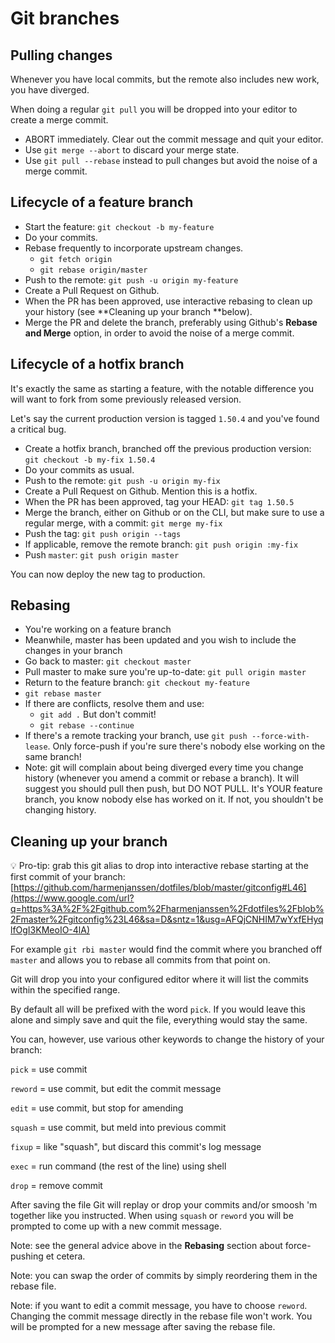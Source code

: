 # Git branches

## Pulling changes

Whenever you have local commits, but the remote also includes new work, you have diverged.

When doing a regular `git pull` you will be dropped into your editor to create a merge commit. 

- ABORT immediately. Clear out the commit message and quit your editor. 
- Use `git merge --abort` to discard your merge state.
- Use `git pull --rebase` instead to pull changes but avoid the noise of a merge commit.

## Lifecycle of a feature branch

- Start the feature: `git checkout -b my-feature`
- Do your commits.
- Rebase frequently to incorporate upstream changes.
  - `git fetch origin`
  - `git rebase origin/master`
- Push to the remote: `git push -u origin my-feature`
- Create a Pull Request on Github.
- When the PR has been approved, use interactive rebasing to clean up your history (see **Cleaning up your branch **below).
- Merge the PR and delete the branch, preferably using Github's **Rebase and Merge** option, in order to avoid the noise of a merge commit.

## Lifecycle of a hotfix branch

It's exactly the same as starting a feature, with the notable difference you will want to fork from some previously released version.

Let's say the current production version is tagged `1.50.4` and you've found a critical bug. 

- Create a hotfix branch, branched off the previous production version: `git checkout -b my-fix 1.50.4`
- Do your commits as usual.
- Push to the remote: `git push -u origin my-fix`
- Create a Pull Request on Github. Mention this is a hotfix.
- When the PR has been approved, tag your HEAD: `git tag 1.50.5`
- Merge the branch, either on Github or on the CLI, but make sure to use a regular merge, with a commit: `git merge my-fix`
- Push the tag: `git push origin --tags`
- If applicable, remove the remote branch: `git push origin :my-fix`
- Push `master`: `git push origin master`

You can now deploy the new tag to production.

## Rebasing

- You're working on a feature branch
- Meanwhile, master has been updated and you wish to include the changes in your branch
- Go back to master: `git checkout master`
- Pull master to make sure you're up-to-date: `git pull origin master`
- Return to the feature branch: `git checkout my-feature`
- `git rebase master`
- If there are conflicts, resolve them and use: 
  - `git add .` But don't commit!
  - `git rebase --continue`
- If there's a remote tracking your branch, use `git push --force-with-lease`. Only force-push if you're sure there's nobody else working on the same branch!
- Note: git will complain about being diverged every time you change history (whenever you amend a commit or rebase a branch). It will suggest you should pull then push, but DO NOT PULL. It's YOUR feature branch, you know nobody else has worked on it. If not, you shouldn't be changing history.

## Cleaning up your branch

💡 Pro-tip: grab this git alias to drop into interactive rebase starting at the first commit of your branch: [https://github.com/harmenjanssen/dotfiles/blob/master/gitconfig#L46](https://www.google.com/url?q=https%3A%2F%2Fgithub.com%2Fharmenjanssen%2Fdotfiles%2Fblob%2Fmaster%2Fgitconfig%23L46&sa=D&sntz=1&usg=AFQjCNHIM7wYxfEHyqlfOgI3KMeoIO-4lA)

For example `git rbi master` would find the commit where you branched off `master` and allows you to rebase all commits from that point on.

Git will drop you into your configured editor where it will list the commits within the specified range.

By default all will be prefixed with the word `pick`. If you would leave this alone and simply save and quit the file, everything would stay the same. 

You can, however, use various other keywords to change the history of your branch:

`pick` = use commit

`reword` = use commit, but edit the commit message

`edit` = use commit, but stop for amending

`squash` = use commit, but meld into previous commit

`fixup` = like "squash", but discard this commit's log message

`exec` = run command (the rest of the line) using shell

`drop` = remove commit

After saving the file Git will replay or drop your commits and/or smoosh 'm together like you instructed. When using `squash` or `reword` you will be prompted to come up with a new commit message.

Note: see the general advice above in the **Rebasing** section about force-pushing et cetera.

Note: you can swap the order of commits by simply reordering them in the rebase file.

Note: if you want to edit a commit message, you have to choose `reword`. Changing the commit message directly in the rebase file won't work. You will be prompted for a new message after saving the rebase file.

